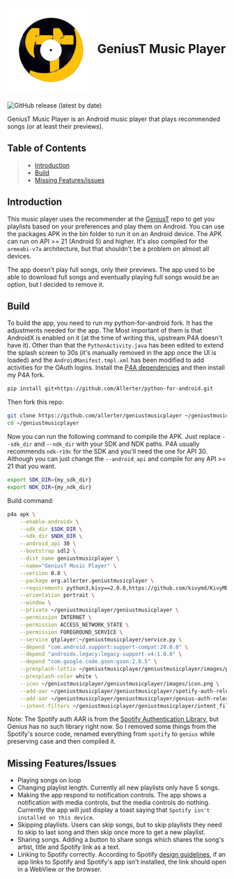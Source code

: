 <h1>
  <img src="geniustmusicplayer/images/icon.png" alt="GeniusT Music Player logo" width="200" align="center"/>
  GeniusT Music Player
</h1>

![GitHub release (latest by
date)](https://img.shields.io/github/v/release/allerter/geniustmusicplayer)

GeniusT Music Player is an Android music player that plays recommended songs (or at least their previews).

Table of Contents
-----------------

> -   [Introduction](#introduction)
> -   [Build](#build)
> -   [Missing Features/issues](#missing-featuresissues)

## Introduction
This music player uses the recommender at the [GeniusT](https://github.com/allerter/geniust#geniust-shuffle) repo to get you playlists based on your preferences and play them on Android. You can use the packages APK in the bin folder to run it on an Android device. The APK can run on API >= 21 (Android 5) and higher. It's also compiled for the `armeabi-v7a` architecture, but that shouldn't be a problem on almost all devices. 

The app doesn't play full songs, only their previews. The app used to be able to download full songs and eventually playing full songs would be an option, but I decided to remove it.

## Build
To build the app, you need to run my python-for-android fork. It has the adjustments needed for the app. The Most important of them is that AndroidX is enabled on it (at the time of writing this, upstream P4A doesn't have it). Other than that the `PythonActivity.java` has been edited to extend the splash screen to 30s (it's manually removed in the app once the UI is loaded) and the `AndroidManifest.tmpl.xml` has been modified to add activities for the OAuth logins.
Install the [P4A dependencies](https://python-for-android.readthedocs.io/en/latest/quickstart/#installing-dependencies) and then install my P4A fork.
```bash
pip install git+https://github.com/Allerter/python-for-android.git
```
Then fork this repo:
```bash
git clone https://github.com/allerter/geniustmusicplayer ~/geniustmusicplayer
cd ~/geniustmusicplayer
```
Now you can run the following command to compile the APK. Just replace `--sdk_dir` and `--ndk_dir` with your SDK and NDK paths. P4A usually recommends `ndk-r19c` for the SDK and you'll need the one for API 30. Although you can just change the `--android_api` and compile for any API >= 21 that you want.
```bash
export SDK_DIR={my_sdk_dir}
export NDK_DIR={my_ndk_dir}
```
Build command:
```bash
p4a apk \
    --enable-androidx \
    --sdk_dir $SDK_DIR \
    --ndk_dir $NDK_DIR \
    --android_api 30 \
    --bootstrap sdl2 \
    --dist_name geniustmusicplayer \
    --name="GeniusT Music Player" \
    --version 0.8 \
    --package org.allerter.geniustmusicplayer \
    --requirements python3,kivy==2.0.0,https://github.com/kivymd/KivyMD/archive/c792038.zip,android,sdl2_ttf==2.0.15,requests,urllib3,idna,chardet,oscpy,pillow \
    --orientation portrait \
    --window \
    --private ~/geniustmusicplayer/geniustmusicplayer \
    --permission INTERNET \
    --permission ACCESS_NETWORK_STATE \
    --permission FOREGROUND_SERVICE \
    --service gtplayer:~/geniustmusicplayer/service.py \
    --depend "com.android.support:support-compat:28.0.0" \
    --depend "androidx.legacy:legacy-support-v4:1.0.0" \
    --depend "com.google.code.gson:gson:2.8.5" \
    --presplash-lottie ~/geniustmusicplayer/geniustmusicplayer/images/presplash.json \
    --presplash-color white \
    --icon ~/geniustmusicplayer/geniustmusicplayer/images/icon.png \
    --add-aar ~/geniustmusicplayer/geniustmusicplayer/spotify-auth-release-1.2.3.aar \
    --add-aar ~/geniustmusicplayer/geniustmusicplayer/genius-auth-release-1.2.4.aar \
    --intent-filters ~/geniustmusicplayer/geniustmusicplayer/intent_filters.xml
```
Note: The Spotify auth AAR is from the [Spotify Authentication Library](https://github.com/spotify/android-auth), but Genius has no such library right now. So I removed some things from the Spotify's source code, renamed everything from `spotify` to `genius` while preserving case and then compiled it.


## Missing Features/Issues
- Playing songs on loop
- Changing playlist length. Currently all new playlists only have 5 songs.
- Making the app respond to notification controls. The app shows a notification with media controls, but the media controls do nothing.
Currently the app will just display a toast saying that `Spotify isn't installed on this device`.
- Skipping playlists. Users can skip songs, but to skip playlists they need to skip to last song and then skip once more to get a new playlist.
- Sharing songs. Adding a button to share songs which shares the song's artist, title and Spotify link as a text.
- Linking to Spotify correctly. According to Spotify [design guidelines](https://developer.spotify.com/documentation/general/design-and-branding/), if an app links to Spotify and Spotify's app isn't installed, the link should open in a WebView or the browser.
